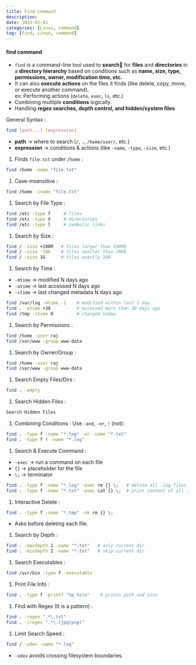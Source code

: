 ```yaml
---
title: Find command
description: 
date: 2025-01-01
categories: [Linux, command]
tag: [find, Linux, command]
---
```



#### **find** command
- `find` is a command-line tool used to **search**🔎 for **files** and **directories** in a **directory hierarchy** based on conditions such as **name, size, type, permissions, owner, modification time, etc.**
- It can also **execute actions** on the files it finds (like delete, copy, move, or execute another command).<br> ex: Performing actions (`delete`, `exec`, `ls`, etc.)
- Combining multiple **conditions** logically.
- Handling **regex searches, depth control, and hidden/system files**

General Syntax
: 
```bash
find [path...] [expression]
```
- **path** → where to search (`/`, `.`, `/home/user/`, etc.)
- **expression** → conditions & actions (like `-name`, `-type`, `-size`, etc.)

1. Finds `file.txt` under `/home`
: 
```bash
find /home -name "file.txt"
```

1. Case-insensitive
: 
```bash
find /home -iname "file.txt"
```

1. Search by File Type
: 
```bash
find /etc -type f     # files
find /etc -type d     # directories
find /etc -type l     # symbolic links
```

1. Search by Size
: 
```bash
find / -size +100M   # files larger than 100MB
find / -size -10k    # files smaller than 10KB
find / -size 1G      # files exactly 1GB
```

1. Search by Time
: 
  - `-mtime` → modified N days ago
  - `-atime` → last accessed N days ago
  - `-ctime` → last changed metadata N days ago
```bash
find /var/log -mtime -1    # modified within last 1 day
find . -atime +30          # accessed more than 30 days ago
find /tmp -ctime 0         # changed today
```

1. Search by Permissions
: 
```bash
find /home -user raj
find /var/www -group www-data
```

1. Search by Owner/Group
: 
```bash
find /home -user raj
find /var/www -group www-data
```

1. Search Empty Files/Dirs
: 
```bash
find . -empty
```

1. Search Hidden Files
: 
```bash
Search Hidden Files
```

1. Combining Conditions
: 
Use `-and`, `-or`, `!` (not):
```bash
find . -type f -name "*.log" -or -name "*.txt"
find . -type f ! -name "*.log"
```

1. Search & Execute Command
: 
- `-exec` → run a command on each file
- `{}` → placeholder for the file
- `\;` → terminator
```bash 
find . -type f -name "*.log" -exec rm {} \;   # delete all .log files
find . -type f -name "*.txt" -exec cat {} \;  # print content of all .txt
```

1. Interactive Delete
: 
```bash
find . -type f -name "*.tmp" -ok rm {} \;
```
- Asks before deleting each file.

1. Search by Depth
: 
```bash
find . -maxdepth 1 -name "*.txt"   # only current dir
find . -mindepth 2 -name "*.txt"   # skip current dir
```

1. Search Executables
: 
```bash
find /usr/bin -type f -executable
```

1. Print File Info
: 
```bash
find . -type f -printf "%p %s\n"    # prints path and size
```

1. Find with Regex (It is a pattern)
: 
```bash
find . -regex ".*\.txt"
find . -iregex ".*\.(jpg|png)"
```

1. Limit Search Speed
: 
```bash
find / -xdev -name "*.log"
```
- `-xdev` avoids crossing filesystem boundaries.